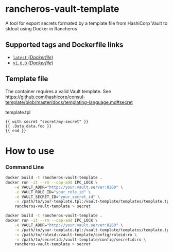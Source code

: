# rancheros-vault-template

A tool for export secrets formated by a template file from HashiCorp Vault to stdout using Docker in Rancheros

## Supported tags and Dockerfile links

-	[`latest` (*Dockerfile*)](https://github.com/rcastropolizainformatica/rancheros-vault-template/blob/main/Dockerfile)
-	[`v1.0.0` (*Dockerfile*)](https://github.com/rcastropolizainformatica/rancheros-vault-template/blob/v1.0.0/Dockerfile)

## Template file

The container requires a valid Vault template. See https://github.com/hashicorp/consul-template/blob/master/docs/templating-language.md#secret

template.tpl
```
{{ with secret "secret/my-secret" }}
{{ .Data.data.foo }}
{{ end }}
```

# How to use

### Command Line

```bash
docker build -t rancheros-vault-template .
docker run -it --rm --cap-add IPC_LOCK \
    -e VAULT_ADDR="http://your.vault.server:8200" \
    -e VAULT_ROLE_ID="your_role_id" \
    -e VAULT_SECRET_ID="your_secret_id" \
    -v /path/to/your-template.tpl:/vault-template/templates/template.tpl:ro \
    rancheros-vault-template > secret
```

```bash
docker build -t rancheros-vault-template .
docker run -it --rm --cap-add IPC_LOCK \
    -e VAULT_ADDR="http://your.vault.server:8200" \
    -v /path/to/your-template.tpl:/vault-template/templates/template.tpl:ro \
    -v /path/to/roleid:/vault-template/config/roleid:ro \
    -v /path/to/secretid:/vault-template/config/secretid:ro \
    rancheros-vault-template > secret
```